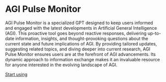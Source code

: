 # AGI Pulse Monitor

AGI Pulse Monitor is a specialized GPT designed to keep users informed and engaged with the latest developments in Artificial General Intelligence (AGI). This proactive tool goes beyond reactive responses, delivering up-to-date information, insights, and thought-provoking questions about the current state and future implications of AGI. By providing tailored updates, suggesting related topics, and diving deeper into current research, AGI Pulse Monitor ensures users are at the forefront of AGI advancements. Its dynamic approach to information exchange makes it an invaluable resource for anyone interested in the evolving landscape of AGI.

[Start using](https://chat.openai.com/g/g-CmcPT2Xf9-agi-pulse-monitor)